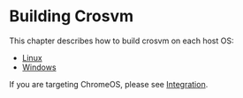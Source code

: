 # Building Crosvm

This chapter describes how to build crosvm on each host OS:

- [Linux](./linux.md)
- [Windows](./windows.md)

If you are targeting ChromeOS, please see [Integration](../integration/index.md).
